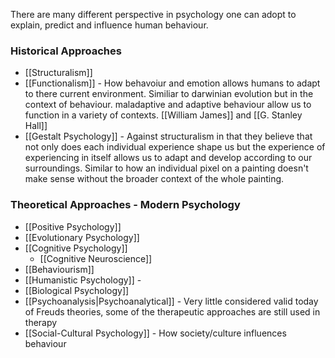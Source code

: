 There are many different perspective in psychology one can adopt to explain, predict and influence human behaviour. 

### Historical Approaches
* [[Structuralism]]
* [[Functionalism]] - How behavoiur and emotion allows humans to adapt to there current environment. Similiar to darwinian evolution but in the context of behaviour. maladaptive and adaptive behaviour allow us to function in a variety of contexts. [[William James]] and [[G. Stanley Hall]]
* [[Gestalt Psychology]] - Against structuralism in that they believe that not only does each individual experience shape us but the experience of experiencing in itself allows us to adapt and develop according to our surroundings. Similar to how an individual pixel on a painting doesn't make sense without the broader context of the whole painting. 

### Theoretical Approaches - Modern Psychology
* [[Positive Psychology]]
* [[Evolutionary Psychology]]
* [[Cognitive Psychology]]
	* [[Cognitive Neuroscience]]
* [[Behaviourism]]
* [[Humanistic Psychology]] - 
* [[Biological Psychology]]
* [[Psychoanalysis|Psychoanalytical]] - Very little considered valid today of Freuds theories, some of the therapeutic approaches are still used in therapy
* [[Social-Cultural Psychology]] - How society/culture influences behaviour

